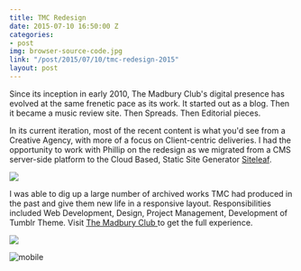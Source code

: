 ```yaml
---
title: TMC Redesign
date: 2015-07-10 16:50:00 Z
categories:
- post
img: browser-source-code.jpg
link: "/post/2015/07/10/tmc-redesign-2015"
layout: post
---
```


Since its inception in early 2010, The Madbury Club's digital presence has evolved at the same frenetic pace as its work. It started out as a blog. Then it became a music review site. Then Spreads. Then Editorial pieces. 

In its current iteration, most of the recent content is what you'd see from a Creative Agency, with more of a focus on Client-centric deliveries. I had the opportunity to work with Phillip on the redesign as we migrated from a CMS server-side platform to the Cloud Based, Static Site Generator [ Siteleaf](http://siteleaf.com). 


![](./browser-source-code.jpg)

I was able to dig up a large number of archived works TMC had produced in the past and give them new life in a responsive layout. Responsibilities included Web Development, Design, Project Management, Development of Tumblr Theme. Visit [ The Madbury Club ](http://madburyclub.com) to get the full experience. 


![](./browser-source-code-copy.jpg)

![mobile](./iPhone6a.jpg )
